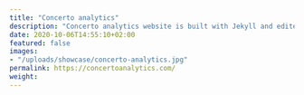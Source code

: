 ```yaml
---
title: "Concerto analytics"
description: "Concerto analytics website is built with Jekyll and edited in Forestry"
date: 2020-10-06T14:55:10+02:00
featured: false
images:
- "/uploads/showcase/concerto-analytics.jpg"
permalink: https://concertoanalytics.com/
weight:
---
```

